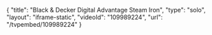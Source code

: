 {
    "title": "Black &amp; Decker Digital Advantage Steam Iron",
    "type": "solo",
    "layout": "iframe-static",
    "videoId": "109989224",
    "url": "\/tvpembed\/109989224"
}